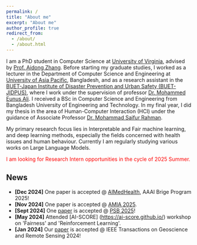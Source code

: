 ```yaml
---
permalink: /
title: "About me"
excerpt: "About me"
author_profile: true
redirect_from: 
  - /about/
  - /about.html
---
```


I am a PhD student in Computer Science at [University of Virginia](https://www.virginia.edu/), advised by [Prof. Aidong Zhang](https://engineering.virginia.edu/faculty/aidong-zhang). Before starting my graduate studies, I worked as a lecturer in the Department of Computer Science and Engineering at [University of Asia Pacific](https://www.uap-bd.edu/), Bangladesh, and as a research assistant in the [BUET-Japan Institute of Disaster Prevention and Urban Safety (BUET-JIDPUS)](https://jidpus.buet.ac.bd/), where I work under the supervision of professor [Dr. Mohammed Eunus Ali](https://sites.google.com/site/mohammedeunusali/). I received a BSc in Computer Science and Engineering from Bangladesh University of Engineering and Technology. In my final year, I did my thesis in the area of Human-Computer Interaction (HCI) under the guidance of Associate Professor [Dr. Mohammad Saifur Rahman](https://scholar.google.com/citations?user=9d52x-cAAAAJ&hl=en). 

My primary research focus lies in Interpretable and Fair machine learning, and deep learning methods, especially the fields concerned with health issues and human behaviour. Currently I am regularly studying various works on Large Language Models.

<!-- My research interest is to develop robust and interpretable machine learning methods. I am eager to persistently improve my understanding in diverse areas of study including but not limited to (1). *AI Alignment*, (2). *Multimodal Learning*, (3). *AI for Healthcare*, (4). *Embodied AI*. -->

<!-- I am always on the lookout for research collaborations that align with my research interests. If you have any potential opportunities or ideas, feel free to contact me via email. -->

<span style="color:red">I am looking for Research Intern opportunities in the cycle of 2025 Summer.</span>

<!-- A data-driven personal website
======
Like many other Jekyll-based GitHub Pages templates, academicpages makes you separate the website's content from its form. The content & metadata of your website are in structured markdown files, while various other files constitute the theme, specifying how to transform that content & metadata into HTML pages. You keep these various markdown (.md), YAML (.yml), HTML, and CSS files in a public GitHub repository. Each time you commit and push an update to the repository, the [GitHub pages](https://pages.github.com/) service creates static HTML pages based on these files, which are hosted on GitHub's servers free of charge.

Many of the features of dynamic content management systems (like Wordpress) can be achieved in this fashion, using a fraction of the computational resources and with far less vulnerability to hacking and DDoSing. You can also modify the theme to your heart's content without touching the content of your site. If you get to a point where you've broken something in Jekyll/HTML/CSS beyond repair, your markdown files describing your talks, publications, etc. are safe. You can rollback the changes or even delete the repository and start over -- just be sure to save the markdown files! Finally, you can also write scripts that process the structured data on the site, such as [this one](https://github.com/academicpages/academicpages.github.io/blob/master/talkmap.ipynb) that analyzes metadata in pages about talks to display [a map of every location you've given a talk](https://academicpages.github.io/talkmap.html). -->

<!-- Getting started
======
1. Register a GitHub account if you don't have one and confirm your e-mail (required!)
2. Fork [this repository](https://github.com/academicpages/academicpages.github.io) by clicking the "fork" button in the top right. 
3. Go to the repository's settings (rightmost item in the tabs that start with "Code", should be below "Unwatch"). Rename the repository "[your GitHub username].github.io", which will also be your website's URL.
4. Set site-wide configuration and create content & metadata (see below -- also see [this set of diffs](http://archive.is/3TPas) showing what files were changed to set up [an example site](https://getorg-testacct.github.io) for a user with the username "getorg-testacct")
5. Upload any files (like PDFs, .zip files, etc.) to the files/ directory. They will appear at https://[your GitHub username].github.io/files/example.pdf.  
6. Check status by going to the repository settings, in the "GitHub pages" section -->
<!-- 
Site-wide configuration
------
The main configuration file for the site is in the base directory in [_config.yml](https://github.com/academicpages/academicpages.github.io/blob/master/_config.yml), which defines the content in the sidebars and other site-wide features. You will need to replace the default variables with ones about yourself and your site's github repository. The configuration file for the top menu is in [_data/navigation.yml](https://github.com/academicpages/academicpages.github.io/blob/master/_data/navigation.yml). For example, if you don't have a portfolio or blog posts, you can remove those items from that navigation.yml file to remove them from the header.  -->

<!-- Create content & metadata
------
For site content, there is one markdown file for each type of content, which are stored in directories like _publications, _talks, _posts, _teaching, or _pages. For example, each talk is a markdown file in the [_talks directory](https://github.com/academicpages/academicpages.github.io/tree/master/_talks). At the top of each markdown file is structured data in YAML about the talk, which the theme will parse to do lots of cool stuff. The same structured data about a talk is used to generate the list of talks on the [Talks page](https://academicpages.github.io/talks), each [individual page](https://academicpages.github.io/talks/2012-03-01-talk-1) for specific talks, the talks section for the [CV page](https://academicpages.github.io/cv), and the [map of places you've given a talk](https://academicpages.github.io/talkmap.html) (if you run this [python file](https://github.com/academicpages/academicpages.github.io/blob/master/talkmap.py) or [Jupyter notebook](https://github.com/academicpages/academicpages.github.io/blob/master/talkmap.ipynb), which creates the HTML for the map based on the contents of the _talks directory).

**Markdown generator**

I have also created [a set of Jupyter notebooks](https://github.com/academicpages/academicpages.github.io/tree/master/markdown_generator
) that converts a CSV containing structured data about talks or presentations into individual markdown files that will be properly formatted for the academicpages template. The sample CSVs in that directory are the ones I used to create my own personal website at stuartgeiger.com. My usual workflow is that I keep a spreadsheet of my publications and talks, then run the code in these notebooks to generate the markdown files, then commit and push them to the GitHub repository.

How to edit your site's GitHub repository
------
Many people use a git client to create files on their local computer and then push them to GitHub's servers. If you are not familiar with git, you can directly edit these configuration and markdown files directly in the github.com interface. Navigate to a file (like [this one](https://github.com/academicpages/academicpages.github.io/blob/master/_talks/2012-03-01-talk-1.md) and click the pencil icon in the top right of the content preview (to the right of the "Raw | Blame | History" buttons). You can delete a file by clicking the trashcan icon to the right of the pencil icon. You can also create new files or upload files by navigating to a directory and clicking the "Create new file" or "Upload files" buttons. 

Example: editing a markdown file for a talk
![Editing a markdown file for a talk](/images/editing-talk.png)

For more info
------
More info about configuring academicpages can be found in [the guide](https://academicpages.github.io/markdown/). The [guides for the Minimal Mistakes theme](https://mmistakes.github.io/minimal-mistakes/docs/configuration/) (which this theme was forked from) might also be helpful. -->

News
------
- **[Dec 2024]** One paper is accepted @ [AIMedHealth](https://sites.google.com/view/aimedhealth-aaai/calls), AAAI Brige Program 2025! 
- **[Nov 2024]** One paper is accepted @ [AMIA 2025](https://amia.secure-platform.com/summit/#:~:text=%5BSkip%20to%20Content%5D,saving%20progress%20on%20your%20submission.).
- **[Sept 2024]** One [paper](https://pubmed.ncbi.nlm.nih.gov/39670401/) is accepted @ [PSB 2025](https://psb.stanford.edu/)!
- **[May 2024]** Attended [AI-SCORE] (https://ai-score.github.io/) workshop on 'Fairness' and 'Reinforcement Learning'. 
- **[Jan 2024]** Our [paper]([https://ieeexplore.ieee.org/xpl/RecentIssue.jsp?punumber=36](https://ieeexplore.ieee.org/document/10459332)) is accepted @ IEEE Transactions on Geoscience and Remote Sensing 2024!

<script type='text/javascript' id='clustrmaps' src='//cdn.clustrmaps.com/map_v2.js?cl=ffffff&w=300&t=tt&d=Itoj5gX6LtmhsR5PEC5uQkeN08ZyMnSJSe7hPwC0OYg'></script>
